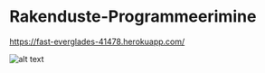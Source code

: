 # Rakenduste-Programmeerimine
https://fast-everglades-41478.herokuapp.com/


![alt text](https://i.imgur.com/wdctOp0.jpg)
